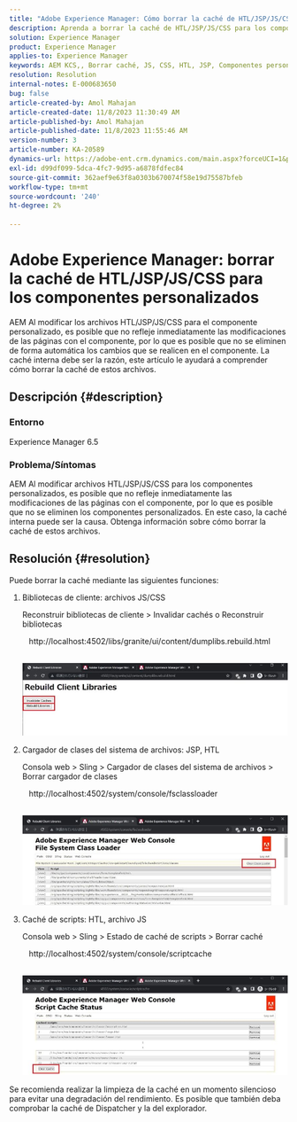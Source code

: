 ```yaml
---
title: "Adobe Experience Manager: Cómo borrar la caché de HTL/JSP/JS/CSS para los componentes personalizados"
description: Aprenda a borrar la caché de HTL/JSP/JS/CSS para los componentes personalizados en Adobe Experience Manager.
solution: Experience Manager
product: Experience Manager
applies-to: Experience Manager
keywords: AEM KCS,, Borrar caché, JS, CSS, HTL, JSP, Componentes personalizados
resolution: Resolution
internal-notes: E-000683650
bug: false
article-created-by: Amol Mahajan
article-created-date: 11/8/2023 11:30:49 AM
article-published-by: Amol Mahajan
article-published-date: 11/8/2023 11:55:46 AM
version-number: 3
article-number: KA-20589
dynamics-url: https://adobe-ent.crm.dynamics.com/main.aspx?forceUCI=1&pagetype=entityrecord&etn=knowledgearticle&id=71ba7040-2a7e-ee11-8179-6045bd006b3d
exl-id: d99df099-5dca-4fc7-9d95-a6878fdfec84
source-git-commit: 362aef9e63f8a0303b670074f58e19d75587bfeb
workflow-type: tm+mt
source-wordcount: '240'
ht-degree: 2%

---
```


# Adobe Experience Manager: borrar la caché de HTL/JSP/JS/CSS para los componentes personalizados


AEM Al modificar los archivos HTL/JSP/JS/CSS para el componente personalizado, es posible que no refleje inmediatamente las modificaciones de las páginas con el componente, por lo que es posible que no se eliminen de forma automática los cambios que se realicen en el componente. La caché interna debe ser la razón, este artículo le ayudará a comprender cómo borrar la caché de estos archivos.

## Descripción {#description}


### <b>Entorno</b>

Experience Manager 6.5



### Problema/Síntomas

AEM Al modificar archivos HTL/JSP/JS/CSS para los componentes personalizados, es posible que no refleje inmediatamente las modificaciones de las páginas con el componente, por lo que es posible que no se eliminen los componentes personalizados. En este caso, la caché interna puede ser la causa.
Obtenga información sobre cómo borrar la caché de estos archivos.


## Resolución {#resolution}


Puede borrar la caché mediante las siguientes funciones:



1. Bibliotecas de cliente: archivos JS/CSS

   Reconstruir bibliotecas de cliente > Invalidar cachés o Reconstruir bibliotecas

      http://localhost:4502/libs/granite/ui/content/dumplibs.rebuild.html 

        ![](assets/ed2f2e85-af35-ed11-9db1-0022480869de.png)
2. Cargador de clases del sistema de archivos: JSP, HTL

   Consola web > Sling > Cargador de clases del sistema de archivos > Borrar cargador de clases

      http://localhost:4502/system/console/fsclassloader

        ![](assets/2438888b-af35-ed11-9db1-0022480869de.png)
3. Caché de scripts: HTL, archivo JS

   Consola web > Sling > Estado de caché de scripts > Borrar caché

      http://localhost:4502/system/console/scriptcache

        ![](assets/c97ddd91-af35-ed11-9db1-0022480869de.png)


Se recomienda realizar la limpieza de la caché en un momento silencioso para evitar una degradación del rendimiento.
Es posible que también deba comprobar la caché de Dispatcher y la del explorador.
